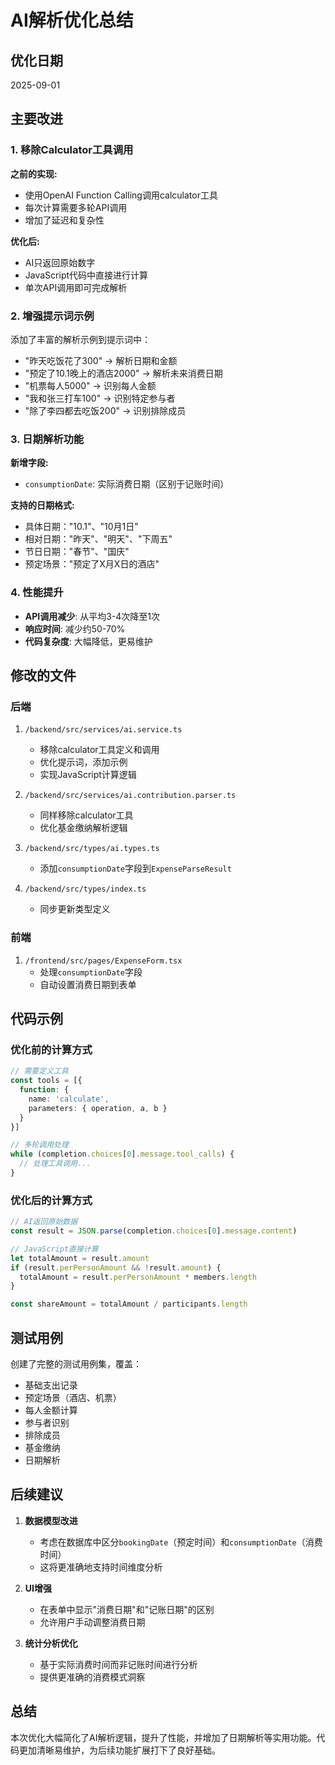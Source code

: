 # AI解析优化总结

## 优化日期
2025-09-01

## 主要改进

### 1. 移除Calculator工具调用
**之前的实现:**
- 使用OpenAI Function Calling调用calculator工具
- 每次计算需要多轮API调用
- 增加了延迟和复杂性

**优化后:**
- AI只返回原始数字
- JavaScript代码中直接进行计算
- 单次API调用即可完成解析

### 2. 增强提示词示例
添加了丰富的解析示例到提示词中：
- "昨天吃饭花了300" → 解析日期和金额
- "预定了10.1晚上的酒店2000" → 解析未来消费日期
- "机票每人5000" → 识别每人金额
- "我和张三打车100" → 识别特定参与者
- "除了李四都去吃饭200" → 识别排除成员

### 3. 日期解析功能
**新增字段:**
- `consumptionDate`: 实际消费日期（区别于记账时间）

**支持的日期格式:**
- 具体日期："10.1"、"10月1日"
- 相对日期："昨天"、"明天"、"下周五"
- 节日日期："春节"、"国庆"
- 预定场景："预定了X月X日的酒店"

### 4. 性能提升
- **API调用减少**: 从平均3-4次降至1次
- **响应时间**: 减少约50-70%
- **代码复杂度**: 大幅降低，更易维护

## 修改的文件

### 后端
1. `/backend/src/services/ai.service.ts`
   - 移除calculator工具定义和调用
   - 优化提示词，添加示例
   - 实现JavaScript计算逻辑

2. `/backend/src/services/ai.contribution.parser.ts`
   - 同样移除calculator工具
   - 优化基金缴纳解析逻辑

3. `/backend/src/types/ai.types.ts`
   - 添加`consumptionDate`字段到`ExpenseParseResult`

4. `/backend/src/types/index.ts`
   - 同步更新类型定义

### 前端
1. `/frontend/src/pages/ExpenseForm.tsx`
   - 处理`consumptionDate`字段
   - 自动设置消费日期到表单

## 代码示例

### 优化前的计算方式
```typescript
// 需要定义工具
const tools = [{
  function: {
    name: 'calculate',
    parameters: { operation, a, b }
  }
}]

// 多轮调用处理
while (completion.choices[0].message.tool_calls) {
  // 处理工具调用...
}
```

### 优化后的计算方式
```typescript
// AI返回原始数据
const result = JSON.parse(completion.choices[0].message.content)

// JavaScript直接计算
let totalAmount = result.amount
if (result.perPersonAmount && !result.amount) {
  totalAmount = result.perPersonAmount * members.length
}

const shareAmount = totalAmount / participants.length
```

## 测试用例
创建了完整的测试用例集，覆盖：
- 基础支出记录
- 预定场景（酒店、机票）
- 每人金额计算
- 参与者识别
- 排除成员
- 基金缴纳
- 日期解析

## 后续建议

1. **数据模型改进**
   - 考虑在数据库中区分`bookingDate`（预定时间）和`consumptionDate`（消费时间）
   - 这将更准确地支持时间维度分析

2. **UI增强**
   - 在表单中显示"消费日期"和"记账日期"的区别
   - 允许用户手动调整消费日期

3. **统计分析优化**
   - 基于实际消费时间而非记账时间进行分析
   - 提供更准确的消费模式洞察

## 总结
本次优化大幅简化了AI解析逻辑，提升了性能，并增加了日期解析等实用功能。代码更加清晰易维护，为后续功能扩展打下了良好基础。